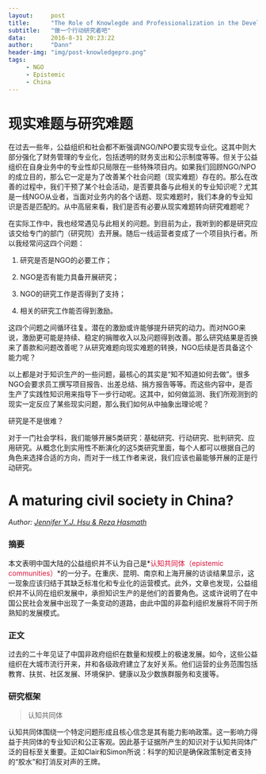 ```yaml
---
layout:     post
title:      "The Role of Knowlegde and Professionalization in the Development of NGOs"
subtitle:   "做一个行动研究者吧"
data:       2016-8-31 20:23:22
author:     "Dann"
header-img: "img/post-knowledgepro.png"
tags:
     - NGO
     - Epistemic
     - China
---
```


# 现实难题与研究难题

在过去一些年，公益组织和社会都不断强调NGO/NPO要实现专业化。这其中则大部分强化了财务管理的专业化，包括透明的财务支出和公示制度等等。但关于公益组织在自身业务中的专业性却只局限在一些特殊项目内。如果我们回顾NGO/NPO的成立目的，那么它一定是为了改善某个社会问题（现实难题）存在的。那么在改善的过程中，我们干预了某个社会活动，是否要具备与此相关的专业知识呢？尤其是一线NGO从业者，当面对业务内的各个话题、现实难题时，我们本身的专业知识是否是匹配的。从中高层来看，我们是否有必要从现实难题转向研究难题呢？

在实际工作中，我也经常遇见与此相关的问题。到目前为止，我听到的都是研究应该交给专门的部门（研究院）去开展。随后一线运营者变成了一个项目执行者。所以我经常问这四个问题：

1. 研究是否是NGO的必要工作；

2. NGO是否有能力具备开展研究；

3. NGO的研究工作是否得到了支持；

4. 相关的研究工作能否得到激励。

这四个问题之间循环往复。潜在的激励或许能够提升研究的动力。而对NGO来说，激励更可能是持续、稳定的捐赠收入以及问题得到改善。那么研究结果是否换来了善款和问题改善呢？从研究难题向现实难题的转换，NGO后续是否具备这个能力呢？

以上都是对于知识生产的一些问题，最核心的其实是“知不知道如何去做”。很多NGO会要求员工撰写项目报告、出差总结、捐方报告等等。而这些内容中，是否生产了实践性知识用来指导下一步行动呢。这其中，如何做监测、我们所观测到的现实一定反应了某些现实问题，那么我们如何从中抽象出理论呢？

研究是不是很难？

对于一门社会学科，我们能够开展5类研究：基础研究、行动研究、批判研究、应用研究。从概念化到实用性不断演化的这5类研究里面，每个人都可以根据自己的角色来选择合适的方向，而对于一线工作者来说，我们应该也最能够开展的正是行动研究。

# A maturing civil society in China?   

_Author: <a href="mailto:jenniferhsu@cantab.net">Jennifer Y.J. Hsu & Reza Hasmath</a>_

### 摘要
本文表明中国大陆的公益组织并不认为自己是*<font color="Crimson">认知共同体（epistemic communities）</font>*的一分子。在重庆、昆明、南京和上海开展的访谈结果显示，这一现象应该归结于其缺乏标准化和专业化的运营模式。此外，文章也发现，公益组织并不认同在组织发展中，承担知识生产的是他们的首要角色。这或许说明了在中国公民社会发展中出现了一条变动的道路，由此中国的非盈利组织发展将不同于所熟知的发展模式。

### 正文
过去的二十年见证了中国非政府组织在数量和规模上的极速发展。如今，这些公益组织在大城市流行开来，并和各级政府建立了友好关系。他们运营的业务范围包括教育、扶贫、社区发展、环境保护、健康以及少数族群服务和支援等。

### 研究框架

> 认知共同体

认知共同体围绕一个特定问题形成且核心信念是其有能力影响政策。这一影响力得益于共同体的专业知识和公正客观。因此基于证据所产生的知识对于认知共同体广泛的目标至关重要。正如Clair和Simon所说：科学的知识是确保政策制定者支持的“胶水”和打消反对声的王牌。












